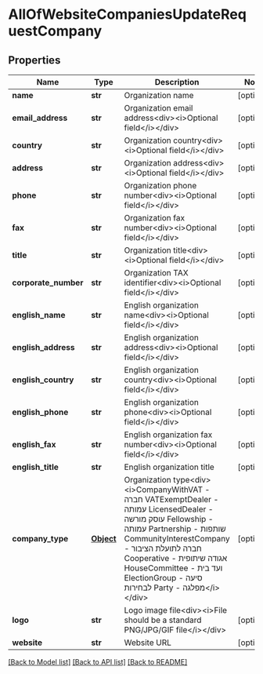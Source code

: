 # AllOfWebsiteCompaniesUpdateRequestCompany

## Properties
Name | Type | Description | Notes
------------ | ------------- | ------------- | -------------
**name** | **str** | Organization name | [optional] 
**email_address** | **str** | Organization email address&lt;div&gt;&lt;i&gt;Optional field&lt;/i&gt;&lt;/div&gt; | [optional] 
**country** | **str** | Organization country&lt;div&gt;&lt;i&gt;Optional field&lt;/i&gt;&lt;/div&gt; | [optional] 
**address** | **str** | Organization address&lt;div&gt;&lt;i&gt;Optional field&lt;/i&gt;&lt;/div&gt; | [optional] 
**phone** | **str** | Organization phone number&lt;div&gt;&lt;i&gt;Optional field&lt;/i&gt;&lt;/div&gt; | [optional] 
**fax** | **str** | Organization fax number&lt;div&gt;&lt;i&gt;Optional field&lt;/i&gt;&lt;/div&gt; | [optional] 
**title** | **str** | Organization title&lt;div&gt;&lt;i&gt;Optional field&lt;/i&gt;&lt;/div&gt; | [optional] 
**corporate_number** | **str** | Organization TAX identifier&lt;div&gt;&lt;i&gt;Optional field&lt;/i&gt;&lt;/div&gt; | [optional] 
**english_name** | **str** | English organization name&lt;div&gt;&lt;i&gt;Optional field&lt;/i&gt;&lt;/div&gt; | [optional] 
**english_address** | **str** | English organization address&lt;div&gt;&lt;i&gt;Optional field&lt;/i&gt;&lt;/div&gt; | [optional] 
**english_country** | **str** | English organization country&lt;div&gt;&lt;i&gt;Optional field&lt;/i&gt;&lt;/div&gt; | [optional] 
**english_phone** | **str** | English organization phone&lt;div&gt;&lt;i&gt;Optional field&lt;/i&gt;&lt;/div&gt; | [optional] 
**english_fax** | **str** | English organization fax number&lt;div&gt;&lt;i&gt;Optional field&lt;/i&gt;&lt;/div&gt; | [optional] 
**english_title** | **str** | English organization title | [optional] 
**company_type** | [**Object**](Object.md) | Organization type&lt;div&gt;&lt;i&gt;CompanyWithVAT - חברה  VATExemptDealer - עמותה  LicensedDealer - עוסק מורשה  Fellowship - עמותה  Partnership - שותפות  CommunityInterestCompany - חברה לתועלת הציבור  Cooperative - אגודה שיתופית  HouseCommittee - ועד בית  ElectionGroup - סיעה לבחירות  Party - מפלגה&lt;/i&gt;&lt;/div&gt; | [optional] 
**logo** | **str** | Logo image file&lt;div&gt;&lt;i&gt;File should be a standard PNG/JPG/GIF file&lt;/i&gt;&lt;/div&gt; | [optional] 
**website** | **str** | Website URL | [optional] 

[[Back to Model list]](../README.md#documentation-for-models) [[Back to API list]](../README.md#documentation-for-api-endpoints) [[Back to README]](../README.md)

